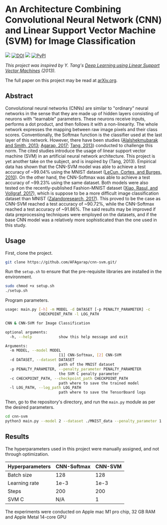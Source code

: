 An Architecture Combining Convolutional Neural Network (CNN) and Linear Support Vector Machine (SVM) for Image Classification
===

![](https://img.shields.io/badge/DOI-cs.CV%2F1712.03541-blue.svg)
[![DOI](https://zenodo.org/badge/113296846.svg)](https://zenodo.org/badge/latestdoi/113296846)
![](https://img.shields.io/badge/license-Apache--2.0-blue.svg)
[![PyPI](https://img.shields.io/pypi/pyversions/Django.svg)]()

*This project was inspired by Y. Tang's [Deep Learning using Linear Support Vector Machines](https://arxiv.org/abs/1306.0239)
(2013).*

The full paper on this project may be read at [arXiv.org](https://arxiv.org/abs/1712.03541).

## Abstract

Convolutional neural networks (CNNs) are similar to "ordinary" neural networks in the sense that they are made up of hidden layers consisting of neurons with "learnable" parameters. These neurons receive inputs, performs a dot product, and then follows it with a non-linearity. The whole network expresses the mapping between raw image pixels and their class scores. Conventionally, the Softmax function is the classifier used at the last layer of this network. However, there have been studies ([Alalshekmubarak and Smith, 2013](http://ieeexplore.ieee.org/abstract/document/6544391/); [Agarap, 2017](http://arxiv.org/abs/1709.03082); [Tang, 2013](https://arxiv.org/abs/1306.0239)) conducted to challenge this norm. The cited studies introduce the usage of linear support vector machine (SVM) in an artificial neural network architecture. This project is yet another take on the subject, and is inspired by (Tang, 2013). Empirical data has shown that the CNN-SVM model was able to achieve a test accuracy of ~99.04% using the MNIST dataset ([LeCun, Cortes, and Burges, 2010](http://yann.lecun.com/exdb/mnist/)). On the other hand, the CNN-Softmax was able to achieve a test accuracy of ~99.23% using the same dataset. Both models were also tested on the recently-published Fashion-MNIST dataset ([Xiao, Rasul, and Vollgraf, 2017](https://arxiv.org/abs/1708.07747)), which is suppose to be a more difficult image classification dataset than MNIST ([Zalandoresearch, 2017](http://github.com/zalandoresearch/fashion-mnist)). This proved to be the case as CNN-SVM reached a test accuracy of ~90.72%, while the CNN-Softmax reached a test accuracy of ~91.86%. The said results may be improved if data preprocessing techniques were employed on the datasets, and if the base CNN model was a relatively more sophisticated than the one used in this study.

## Usage

First, clone the project.
```bash
git clone https://github.com/AFAgarap/cnn-svm.git/
```

Run the `setup.sh` to ensure that the pre-requisite libraries are installed in the environment.
```bash
sudo chmod +x setup.sh
./setup.sh
```

Program parameters.
```bash
usage: main.py [-h] -m MODEL -d DATASET [-p PENALTY_PARAMETER] -c
               CHECKPOINT_PATH -l LOG_PATH

CNN & CNN-SVM for Image Classification

optional arguments:
  -h, --help            show this help message and exit

Arguments:
  -m MODEL, --model MODEL
                        [1] CNN-Softmax, [2] CNN-SVM
  -d DATASET, --dataset DATASET
                        path of the MNIST dataset
  -p PENALTY_PARAMETER, --penalty_parameter PENALTY_PARAMETER
                        the SVM C penalty parameter
  -c CHECKPOINT_PATH, --checkpoint_path CHECKPOINT_PATH
                        path where to save the trained model
  -l LOG_PATH, --log_path LOG_PATH
                        path where to save the TensorBoard logs
```

Then, go to the repository's directory, and run the `main.py` module as per the desired parameters.
```bash
cd cnn-svm
python3 main.py --model 2 --dataset ./MNIST_data --penalty_parameter 1 --checkpoint_path ./checkpoint --log_path ./logs
```

## Results

The hyperparameters used in this project were manually assigned, and not through optimization.

|Hyperparameters|CNN-Softmax|CNN-SVM|
|---------------|-----------|-------|
|Batch size|128|128|
|Learning rate|1e-3|1e-3|
|Steps|200|200|
|SVM C|N/A|1|

The experiments were conducted on Apple mac M1 pro chip, 32 GB RAM and Apple Metal 14-core GPU

